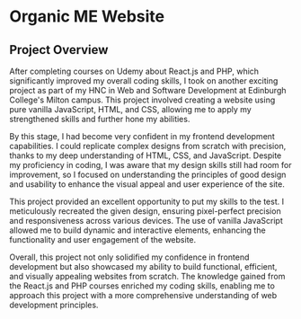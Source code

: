 # Organic ME Website
##  Project Overview

After completing courses on Udemy about React.js and PHP, which significantly improved my overall coding skills, I took on another exciting project as part of my HNC in Web and Software Development at Edinburgh College's Milton campus. This project involved creating a website using pure vanilla JavaScript, HTML, and CSS, allowing me to apply my strengthened skills and further hone my abilities.

By this stage, I had become very confident in my frontend development capabilities. I could replicate complex designs from scratch with precision, thanks to my deep understanding of HTML, CSS, and JavaScript. Despite my proficiency in coding, I was aware that my design skills still had room for improvement, so I focused on understanding the principles of good design and usability to enhance the visual appeal and user experience of the site.

This project provided an excellent opportunity to put my skills to the test. I meticulously recreated the given design, ensuring pixel-perfect precision and responsiveness across various devices. The use of vanilla JavaScript allowed me to build dynamic and interactive elements, enhancing the functionality and user engagement of the website.

Overall, this project not only solidified my confidence in frontend development but also showcased my ability to build functional, efficient, and visually appealing websites from scratch. The knowledge gained from the React.js and PHP courses enriched my coding skills, enabling me to approach this project with a more comprehensive understanding of web development principles.

